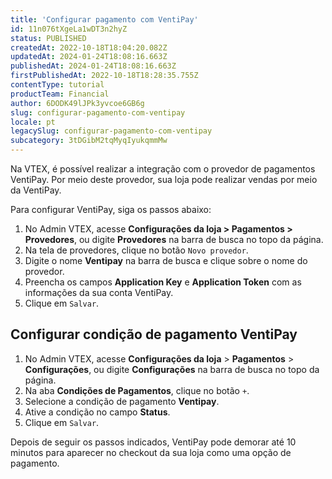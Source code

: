 ```yaml
---
title: 'Configurar pagamento com VentiPay'
id: 11n076tXgeLa1wDT3n2hyZ
status: PUBLISHED
createdAt: 2022-10-18T18:04:20.082Z
updatedAt: 2024-01-24T18:08:16.663Z
publishedAt: 2024-01-24T18:08:16.663Z
firstPublishedAt: 2022-10-18T18:28:35.755Z
contentType: tutorial
productTeam: Financial
author: 6DODK49lJPk3yvcoe6GB6g
slug: configurar-pagamento-com-ventipay
locale: pt
legacySlug: configurar-pagamento-com-ventipay
subcategory: 3tDGibM2tqMyqIyukqmmMw
---
```


Na VTEX, é possível realizar a integração com o provedor de pagamentos VentiPay. Por meio deste provedor, sua loja pode realizar vendas por meio da VentiPay.

Para configurar VentiPay, siga os passos abaixo:

1. No Admin VTEX, acesse __Configurações da loja > Pagamentos > Provedores__, ou digite __Provedores__ na barra de busca no topo da página.
2. Na tela de provedores, clique no botão `Novo provedor`.
3. Digite o nome __Ventipay__ na barra de busca e clique sobre o nome do provedor.
4. Preencha os campos __Application Key__ e __Application Token__ com as informações da sua conta VentiPay.
5. Clique em `Salvar`.

## Configurar condição de pagamento VentiPay

1. No Admin VTEX, acesse **Configurações da loja** > **Pagamentos** > **Configurações**, ou digite **Configurações** na barra de busca no topo da página.
2. Na aba __Condições de Pagamentos__, clique no botão `+`.
3. Selecione a condição de pagamento __Ventipay__.
4. Ative a condição no campo __Status__.
5. Clique em `Salvar`.

Depois de seguir os passos indicados, VentiPay pode demorar até 10 minutos para aparecer no checkout da sua loja como uma opção de pagamento. 

